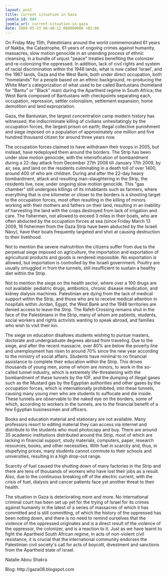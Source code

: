 ```yaml
---
layout: post
title: Current situation in Gaza
joomla_id: 884
joomla_url: current-situation-in-gaza
date: 2009-05-23 06:40:12.000000000 +02:00
---
```

On Friday May 15th, Palestinians around the world commemorated 61 years of Nakba, the Catastrophe, 61 years of ongoing crimes against humanity, massacres, slow motion genocide in an unending process of ethnic cleansing, in a bundle of unjust "peace" treaties benefiting the colonizer and re-colonizing the oppressed. In addition, lack of civil rights and system of racial discrimination within the 1948 lands, what is now called ‘Israel', and the 1967 lands, Gaza and the West Bank, both under direct occupation, both "homelands" for a people based on an ethnic background, re-producing the White Man's categorization of what used to be called Bantustans (homeland for "Bantu" or "Black" man) during the Apartheid regime in South Africa; the West Bank composed of Bantustans with checkpoints separating each, occupation, repression, settler colonialism, settlement expansion, home demolition and land expropriation.
<p>Gaza, the Bantustan, the largest concentration camp modern history has witnessed; the indiscriminate killing of civilians unhesitatingly by the occupation forces, the largest prison on earth; illegal collective punishment and siege imposed on a population of approximately one million and five hundred thousand citizen for around three years now.</p>
<p>

</p>
<p>The occupation forces claimed to have withdrawn their troops in 2005, but instead, have redeployed them around the borders. The Strip has been under slow motion genocide, with the intensification of bombardment during a 22-day attack from December 27th 2008 till January 17th 2009, by air, sea, and land on the residents culminating in a death toll of over 1400, around 400 of who are children. During and after the 22-day heavy bombardment, attack and resulting man-slaughtering in the Strip, the residents live, now, under ongoing slow motion genocide. This "gas chamber" still undergoes killings of its inhabitants such as farmers, where everything that is one kilometer or closer to the borders is a shooting target to the occupation forces, most often resulting in the killing of minors working with their mothers and fathers on their land, resulting in an inability of harvesting the land with the crops destroyed from lack of irrigation and care. The fishermen, not allowed to exceed 3 miles in their boats, who are often abducted by the occupation forces at sea (since Friday March 13 2009, 16 fishermen from the Gaza Strip have been abducted by the Israeli Navy), have their boats frequently targeted and shot at causing destruction to their livelihood.</p>
<p>Not to mention the severe malnutrition the citizens suffer from due to the perpetual siege imposed on agriculture, the importation and exportation of agricultural products and goods is rendered impossible. No exportation is allowed, but importation is controlled by the Israeli government. Poultry are usually smuggled in from the tunnels, still insufficient to sustain a healthy diet within the Strip.</p>
<p>Not to mention the siege on the health sector, where over a 100 drugs are not available: pediatric drugs, antibiotics, chronic disease medication, and kidney dialysis machines. Palestinian are dying from the lack of medical support within the Strip, and those who are to receive medical attention in hospitals within Jordan, Egypt, the West Bank and the 1948 territories are denied access to leave the Strip. The Rafeh Crossing remains shut in the face of the Palestinians in the Strip, many of whom are patients, students, social workers and rights activists wanting to speak abroad, and families who wish to visit their kin.</p>
<p>The siege on education disallows students wishing to pursue masters, doctorate and undergraduate degrees abroad from traveling. Due to the siege, and after the recent massacre, over 80% are below the poverty line and unemployment has risen to around 70% since the new year according to the ministry of social affairs. Students have minimal to no financial assistance to complete their education within the Strip. This drives thousands of young men, some of whom are minors, to work in the so-called tunnel industry, which is extremely life-threatening with the bombardment of these tunnels by the IOF, and the dumping of illegal gases such as the Mustard gas by the Egyptian authorities and other gases by the occupation forces, which is internationally prohibited, into these tunnels, causing many young men who are students to suffocate and die inside. These tunnels are observable to the naked eye on the borders, some of which, according to workers in the tunnels, are to the financial benefit of a few Egyptian businessmen and officers.</p>
<p>Books and education material and stationary are not available. Many professors resort to editing material they can access via internet and distribute to the students who must photocopy and buy. There are around 35 academic institutions distributed around the Strip, most of which are lacking in financial support, study materials, computers, paper, research resources, books, and other necessities. With fuel in scarcity and, thus, in stupefying prices, many students cannot commute to their schools and universities, resulting in a high drop-out range.</p>
<p>Scarcity of fuel caused the shutting down of many factories in the Strip and there are tens of thousands of workers who have lost their jobs as a result. Also, due to the continuous breaking off of the electric current, with the crisis of fuel, dialysis and cancer patients face yet another threat to their health.</p>
<p>The situation in Gaza is deteriorating more and more. No international criminal court has been set up yet for the trying of Israel for its crimes against humanity in the latest of a series of massacres of which it has committed and is still committing, of which the history of the oppressed has been noting down, and there is no need to remind ourselves that the violence of the oppressed originates and is a direct result of the violence of the oppressor, the colonizer, and is a reaction to it. Just as we have learnt to fight the Apartheid South African regime, in acts of non-violent civil resistance, it is crucial that the international community endorses the Palestinian civil society's call for acts of boycott, divestment and sanctions from the Apartheid state of Israel.</p>
<p>Natalie Abou Shakra</p>
<p>Blog: http://gaza08.blogspot.com</p>
